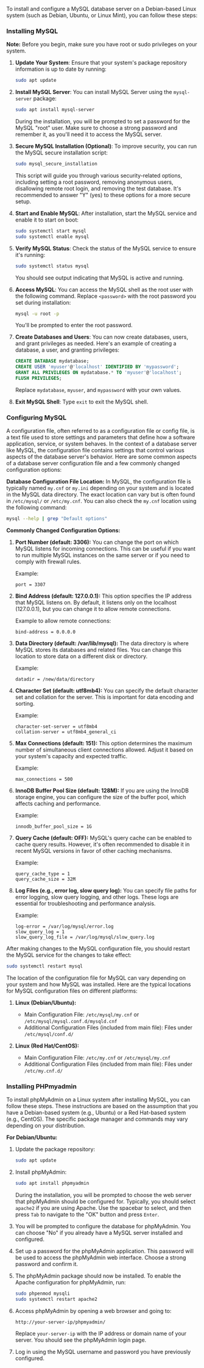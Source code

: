 To install and configure a MySQL database server on a Debian-based Linux system (such as Debian, Ubuntu, or Linux Mint), you can follow these steps:

### Installing MySQL
**Note:** Before you begin, make sure you have root or sudo privileges on your system.

1. **Update Your System**:
   Ensure that your system's package repository information is up to date by running:

   ```bash
   sudo apt update
   ```

2. **Install MySQL Server**:
   You can install MySQL Server using the `mysql-server` package:

   ```bash
   sudo apt install mysql-server
   ```

   During the installation, you will be prompted to set a password for the MySQL "root" user. Make sure to choose a strong password and remember it, as you'll need it to access the MySQL server.

3. **Secure MySQL Installation (Optional)**:
   To improve security, you can run the MySQL secure installation script:

   ```bash
   sudo mysql_secure_installation
   ```

   This script will guide you through various security-related options, including setting a root password, removing anonymous users, disallowing remote root login, and removing the test database. It's recommended to answer "Y" (yes) to these options for a more secure setup.

4. **Start and Enable MySQL**:
   After installation, start the MySQL service and enable it to start on boot:

   ```bash
   sudo systemctl start mysql
   sudo systemctl enable mysql
   ```

5. **Verify MySQL Status**:
   Check the status of the MySQL service to ensure it's running:

   ```bash
   sudo systemctl status mysql
   ```

   You should see output indicating that MySQL is active and running.

6. **Access MySQL**:
   You can access the MySQL shell as the root user with the following command. Replace `<password>` with the root password you set during installation:

   ```bash
   mysql -u root -p
   ```

   You'll be prompted to enter the root password.

7. **Create Databases and Users**:
   You can now create databases, users, and grant privileges as needed. Here's an example of creating a database, a user, and granting privileges:

   ```sql
   CREATE DATABASE mydatabase;
   CREATE USER 'myuser'@'localhost' IDENTIFIED BY 'mypassword';
   GRANT ALL PRIVILEGES ON mydatabase.* TO 'myuser'@'localhost';
   FLUSH PRIVILEGES;
   ```

   Replace `mydatabase`, `myuser`, and `mypassword` with your own values.

8. **Exit MySQL Shell**:
   Type `exit` to exit the MySQL shell.

### Configuring MySQL
A configuration file, often referred to as a configuration file or config file, is a text file used to store settings and parameters that define how a software application, service, or system behaves. In the context of a database server like MySQL, the configuration file contains settings that control various aspects of the database server's behavior. Here are some common aspects of a database server configuration file and a few commonly changed configuration options:

**Database Configuration File Location:**
In MySQL, the configuration file is typically named `my.cnf` or `my.ini` depending on your system and is located in the MySQL data directory. The exact location can vary but is often found in `/etc/mysql/` or `/etc/my.cnf`. You can also check the `my.cnf` location using the following command:

```bash
mysql --help | grep "Default options"
```

**Commonly Changed Configuration Options:**

1. **Port Number (default: 3306):**
   You can change the port on which MySQL listens for incoming connections. This can be useful if you want to run multiple MySQL instances on the same server or if you need to comply with firewall rules.

   Example:
   ```
   port = 3307
   ```

2. **Bind Address (default: 127.0.0.1):**
   This option specifies the IP address that MySQL listens on. By default, it listens only on the localhost (127.0.0.1), but you can change it to allow remote connections.

   Example to allow remote connections:
   ```
   bind-address = 0.0.0.0
   ```

3. **Data Directory (default: /var/lib/mysql):**
   The data directory is where MySQL stores its databases and related files. You can change this location to store data on a different disk or directory.

   Example:
   ```
   datadir = /new/data/directory
   ```

4. **Character Set (default: utf8mb4):**
   You can specify the default character set and collation for the server. This is important for data encoding and sorting.

   Example:
   ```
   character-set-server = utf8mb4
   collation-server = utf8mb4_general_ci
   ```

5. **Max Connections (default: 151):**
   This option determines the maximum number of simultaneous client connections allowed. Adjust it based on your system's capacity and expected traffic.

   Example:
   ```
   max_connections = 500
   ```

6. **InnoDB Buffer Pool Size (default: 128M):**
   If you are using the InnoDB storage engine, you can configure the size of the buffer pool, which affects caching and performance.

   Example:
   ```
   innodb_buffer_pool_size = 1G
   ```

7. **Query Cache (default: OFF):**
   MySQL's query cache can be enabled to cache query results. However, it's often recommended to disable it in recent MySQL versions in favor of other caching mechanisms.

   Example:
   ```
   query_cache_type = 1
   query_cache_size = 32M
   ```

8. **Log Files (e.g., error log, slow query log):**
   You can specify file paths for error logging, slow query logging, and other logs. These logs are essential for troubleshooting and performance analysis.

   Example:
   ```
   log-error = /var/log/mysql/error.log
   slow_query_log = 1
   slow_query_log_file = /var/log/mysql/slow_query.log
   ```

After making changes to the MySQL configuration file, you should restart the MySQL service for the changes to take effect:

```bash
sudo systemctl restart mysql
```

The location of the configuration file for MySQL can vary depending on your system and how MySQL was installed. Here are the typical locations for MySQL configuration files on different platforms:

1. **Linux (Debian/Ubuntu):**
   - Main Configuration File: `/etc/mysql/my.cnf` or `/etc/mysql/mysql.conf.d/mysqld.cnf`
   - Additional Configuration Files (included from main file): Files under `/etc/mysql/conf.d/`

2. **Linux (Red Hat/CentOS):**
   - Main Configuration File: `/etc/my.cnf` or `/etc/mysql/my.cnf`
   - Additional Configuration Files (included from main file): Files under `/etc/my.cnf.d/`


### Installing PHPmyadmin

To install phpMyAdmin on a Linux system after installing MySQL, you can follow these steps. These instructions are based on the assumption that you have a Debian-based system (e.g., Ubuntu) or a Red Hat-based system (e.g., CentOS). The specific package manager and commands may vary depending on your distribution.

**For Debian/Ubuntu:**

1. Update the package repository:

   ```bash
   sudo apt update
   ```

2. Install phpMyAdmin:

   ```bash
   sudo apt install phpmyadmin
   ```

   During the installation, you will be prompted to choose the web server that phpMyAdmin should be configured for. Typically, you should select `apache2` if you are using Apache. Use the spacebar to select, and then press `Tab` to navigate to the "OK" button and press `Enter`.

3. You will be prompted to configure the database for phpMyAdmin. You can choose "No" if you already have a MySQL server installed and configured.

4. Set up a password for the phpMyAdmin application. This password will be used to access the phpMyAdmin web interface. Choose a strong password and confirm it.

5. The phpMyAdmin package should now be installed. To enable the Apache configuration for phpMyAdmin, run:

   ```bash
   sudo phpenmod mysqli
   sudo systemctl restart apache2
   ```

6. Access phpMyAdmin by opening a web browser and going to:

   ```
   http://your-server-ip/phpmyadmin/
   ```

   Replace `your-server-ip` with the IP address or domain name of your server. You should see the phpMyAdmin login page.

7. Log in using the MySQL username and password you have previously configured.